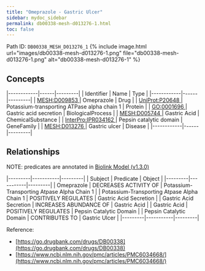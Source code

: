 ```yaml
---
title: "Omeprazole - Gastric Ulcer"
sidebar: mydoc_sidebar
permalink: db00338-mesh-d013276-1.html
toc: false 
---
```



Path ID: `DB00338_MESH_D013276_1`
{% include image.html url="images/db00338-mesh-d013276-1.png" file="db00338-mesh-d013276-1.png" alt="db00338-mesh-d013276-1" %}

## Concepts

|------------|------|---------|
| Identifier | Name | Type    |
|------------|------|---------|
| <a href="https://identifiers.org/MESH:D009853">MESH:D009853 </a> | Omeprazole | Drug |
| <a href="https://identifiers.org/UniProt:P20648">UniProt:P20648 </a> | Potassium-transporting ATPase alpha chain 1 | Protein |
| <a href="https://identifiers.org/GO:0001696">GO:0001696 </a> | Gastric acid secretion | BiologicalProcess |
| <a href="https://identifiers.org/MESH:D005744">MESH:D005744 </a> | Gastric Acid | ChemicalSubstance |
| <a href="https://identifiers.org/InterPro:IPR034162">InterPro:IPR034162 </a> | Pepsin catalytic domain | GeneFamily |
| <a href="https://identifiers.org/MESH:D013276">MESH:D013276 </a> | Gastric ulcer | Disease |
|------------|------|---------|

## Relationships


NOTE: predicates are annotated in <a href="https://github.com/biolink/biolink-model/releases/tag/v1.3.0">Biolink Model (v1.3.0)</a>

|---------|-----------|---------|
| Subject | Predicate | Object  |
|---------|-----------|---------|
| Omeprazole | DECREASES ACTIVITY OF | Potassium-Transporting Atpase Alpha Chain 1 |
| Potassium-Transporting Atpase Alpha Chain 1 | POSITIVELY REGULATES | Gastric Acid Secretion |
| Gastric Acid Secretion | INCREASES ABUNDANCE OF | Gastric Acid |
| Gastric Acid | POSITIVELY REGULATES | Pepsin Catalytic Domain |
| Pepsin Catalytic Domain | CONTRIBUTES TO | Gastric Ulcer |
|---------|-----------|---------|

Reference: 
  - [https://go.drugbank.com/drugs/DB00338](https://go.drugbank.com/drugs/DB00338)
  - [https://www.ncbi.nlm.nih.gov/pmc/articles/PMC6034668/](https://www.ncbi.nlm.nih.gov/pmc/articles/PMC6034668/)
